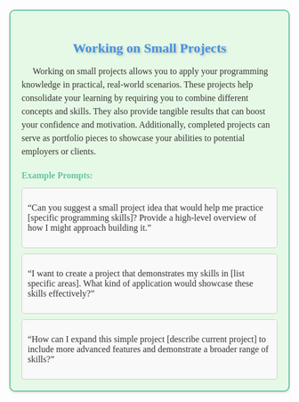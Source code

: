 <div style="background-color:#E6F9E6; padding: 20px; border-radius: 10px; box-shadow: 0 2px 4px 0 rgba(0, 0, 0, 0.1); border:2px solid #66C2A5; margin-top: 20px;">
    <h1 style="font-size:24px; font-family:Georgia, serif; color:#4A90E2; text-align:center; text-shadow: 2px 2px 4px rgba(0, 0, 0, 0.2);">
        Working on Small Projects
    </h1>
    <p style="font-size:16px; font-family:Georgia, serif; line-height: 1.5em; text-indent: 20px; color:#333;">
        Working on small projects allows you to apply your programming knowledge in practical, real-world scenarios. These projects help consolidate your learning by requiring you to combine different concepts and skills. They also provide tangible results that can boost your confidence and motivation. Additionally, completed projects can serve as portfolio pieces to showcase your abilities to potential employers or clients.
    </p>
    
 <h2 style="font-size:16px; font-family:Georgia, serif; color:#66C2A5;">Example Prompts:</h2>
    
<div style="background-color:#f9f9f9; padding: 10px; border-radius: 5px; border: 1px solid #ccc; margin-top: 10px;">
        <p style="font-size:16px; font-family:Georgia, serif; color:#333;">
            “Can you suggest a small project idea that would help me practice [specific programming skills]? Provide a high-level overview of how I might approach building it.”
        </p>
    </div>
    
<div style="background-color:#f9f9f9; padding: 10px; border-radius: 5px; border: 1px solid #ccc; margin-top: 10px;">
        <p style="font-size:16px; font-family:Georgia, serif; color:#333;">
            “I want to create a project that demonstrates my skills in [list specific areas]. What kind of application would showcase these skills effectively?”
        </p>
    </div>
    
<div style="background-color:#f9f9f9; padding: 10px; border-radius: 5px; border: 1px solid #ccc; margin-top: 10px;">
        <p style="font-size:16px; font-family:Georgia, serif; color:#333;">
            “How can I expand this simple project [describe current project] to include more advanced features and demonstrate a broader range of skills?”
        </p>
    </div>
</div>
